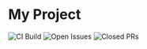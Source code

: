 # My Project

![CI Build](https://github.com/your-username/your-repo/actions/workflows/ci.yml/badge.svg)
![Open Issues](https://img.shields.io/github/issues/your-username/your-repo)
![Closed PRs](https://img.shields.io/github/issues-pr-closed/your-username/your-repo)

